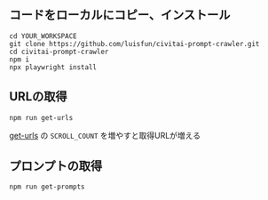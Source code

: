 
## コードをローカルにコピー、インストール

```shell
cd YOUR_WORKSPACE
git clone https://github.com/luisfun/civitai-prompt-crawler.git
cd civitai-prompt-crawler
npm i
npx playwright install
```

## URLの取得

```shell
npm run get-urls
```

[get-urls](https://github.com/luisfun/civitai-prompt-crawler/blob/main/src/get-urls.ts) の `SCROLL_COUNT` を増やすと取得URLが増える


## プロンプトの取得

```shell
npm run get-prompts
```
